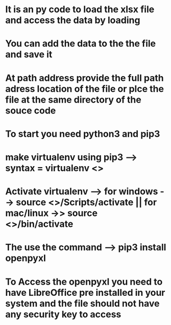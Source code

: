 # It is an py code to load the xlsx file and access the data by loading
# You can add the data to the the file and save it 
# At path address provide the full path adress location of the file or plce the file at the same directory of the souce code
# To start you need python3 and pip3
# make virtualenv using pip3 --> syntax =  virtualenv <<env name>>
# Activate virtualenv --> for windows  --> source <<env name>>/Scripts/activate  || for mac/linux ->> source <<name>>/bin/activate
# The use the command --> pip3 install openpyxl


# To Access the openpyxl you need to have LibreOffice pre installed in your system and the file should not have any security key to access
